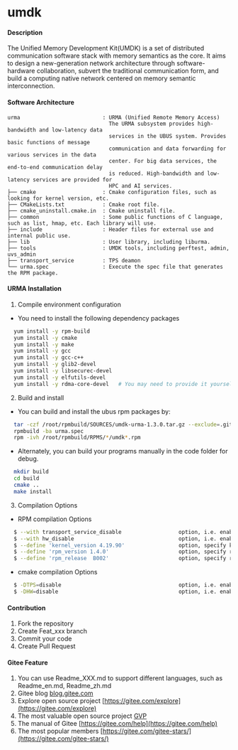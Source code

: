 # umdk

#### Description
The Unified Memory Development Kit(UMDK) is a set of distributed communication software stack with memory semantics as the core. It aims to design a new-generation network architecture through software-hardware collaboration, subvert the traditional communication form, and build a computing native network centered on memory semantic interconnection.

#### Software Architecture

```text
urma                          : URMA (Unified Remote Memory Access)
                                The URMA subsystem provides high-bandwidth and low-latency data
                                services in the UBUS system. Provides basic functions of message
                                communication and data forwarding for various services in the data
                                center. For big data services, the end-to-end communication delay
                                is reduced. High-bandwidth and low-latency services are provided for
                                HPC and AI services.
├── cmake                     : Cmake configuration files, such as looking for kernel version, etc.
├── CMakeLists.txt            : Cmake root file.
├── cmake_uninstall.cmake.in  : Cmake uninstall file.
├── common                    : Some public functions of C language, such as list, hmap, etc. Each library will use.
├── include                   : Header files for external use and internal public use.
├── lib                       : User library, including liburma.
├── tools                     : UMDK tools, including perftest, admin, uvs_admin
├── transport_service         : TPS deamon
└── urma.spec                 : Execute the spec file that generates the RPM package.
```

#### URMA Installation

1. Compile environment configuration
- You need to install the following dependency packages

```bash
  yum install -y rpm-build
  yum install -y cmake
  yum install -y make
  yum install -y gcc
  yum install -y gcc-c++
  yum install -y glib2-devel
  yum install -y libsecurec-devel
  yum install -y elfutils-devel
  yum install -y rdma-core-devel   # You may need to provide it yourself
```

2. Build and install
- You can build and install the ubus rpm packages by:

```bash
  tar -czf /root/rpmbuild/SOURCES/umdk-urma-1.3.0.tar.gz --exclude=.git `ls -A`
  rpmbuild -ba urma.spec
  rpm -ivh /root/rpmbuild/RPMS/*/umdk*.rpm
```

- Alternately, you can build your programs manually in the code folder for debug.

```bash
  mkdir build
  cd build
  cmake ..
  make install
```

3. Compilation Options
- RPM compilation Options

```bash
  $ --with transport_service_disable                  option, i.e. enable TPS by default
  $ --with hw_disable                                 option, i.e. enable to compile hw driver by default
  $ --define 'kernel_version 4.19.90'                 option, specify kernel version
  $ --define 'rpm_version 1.4.0'                      option, specify rpm version
  $ --define 'rpm_release  B002'                      option, specify release version
```

- cmake compilation Options

```bash
  $ -DTPS=disable                                     option, i.e. enable tps service by default
  $ -DHW=disable                                      option, i.e. enable to compile hw driver by default
```

#### Contribution

1.  Fork the repository
2.  Create Feat_xxx branch
3.  Commit your code
4.  Create Pull Request


#### Gitee Feature

1.  You can use Readme\_XXX.md to support different languages, such as Readme\_en.md, Readme\_zh.md
2.  Gitee blog [blog.gitee.com](https://blog.gitee.com)
3.  Explore open source project [https://gitee.com/explore](https://gitee.com/explore)
4.  The most valuable open source project [GVP](https://gitee.com/gvp)
5.  The manual of Gitee [https://gitee.com/help](https://gitee.com/help)
6.  The most popular members  [https://gitee.com/gitee-stars/](https://gitee.com/gitee-stars/)
